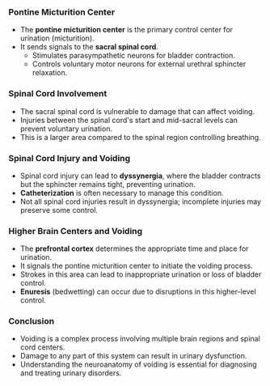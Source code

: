 
### Pontine Micturition Center

- The **pontine micturition center** is the primary control center for urination (micturition).
- It sends signals to the **sacral spinal cord**.
    - Stimulates parasympathetic neurons for bladder contraction.
    - Controls voluntary motor neurons for external urethral sphincter relaxation.

### Spinal Cord Involvement

- The sacral spinal cord is vulnerable to damage that can affect voiding.
- Injuries between the spinal cord's start and mid-sacral levels can prevent voluntary urination.
- This is a larger area compared to the spinal region controlling breathing.

### Spinal Cord Injury and Voiding

- Spinal cord injury can lead to **dyssynergia**, where the bladder contracts but the sphincter remains tight, preventing urination.
- **Catheterization** is often necessary to manage this condition.
- Not all spinal cord injuries result in dyssynergia; incomplete injuries may preserve some control.

### Higher Brain Centers and Voiding

- The **prefrontal cortex** determines the appropriate time and place for urination.
- It signals the pontine micturition center to initiate the voiding process.
- Strokes in this area can lead to inappropriate urination or loss of bladder control.
- **Enuresis** (bedwetting) can occur due to disruptions in this higher-level control.

### Conclusion

- Voiding is a complex process involving multiple brain regions and spinal cord centers.
- Damage to any part of this system can result in urinary dysfunction.
- Understanding the neuroanatomy of voiding is essential for diagnosing and treating urinary disorders.